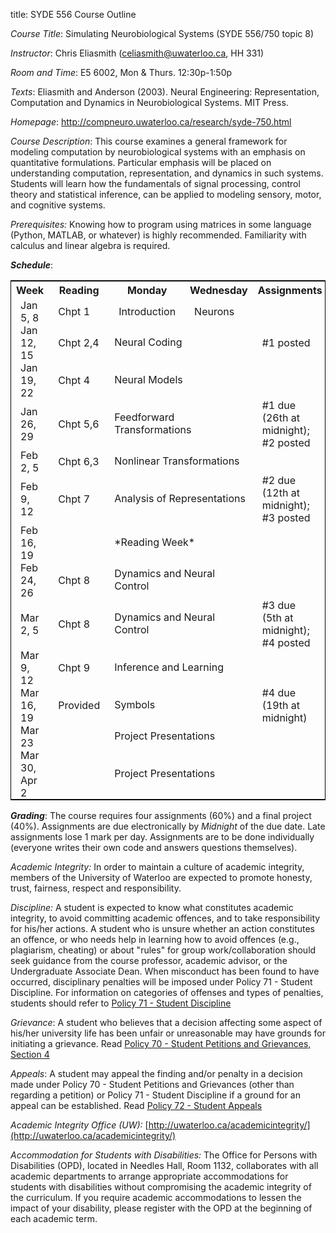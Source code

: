 title: SYDE 556 Course Outline

_Course Title_: Simulating Neurobiological Systems (SYDE 556/750 topic 8)

_Instructor_: Chris Eliasmith ([celiasmith@uwaterloo.ca](mailto:celiasmith@uwaterloo.ca), HH 331)

_Room and Time_: E5 6002, Mon & Thurs. 12:30p-1:50p

_Texts_: Eliasmith and Anderson (2003). Neural Engineering: Representation, Computation
and Dynamics in Neurobiological Systems. MIT Press.

_Homepage_: http://compneuro.uwaterloo.ca/research/syde-750.html

_Course Description_: This course examines a general framework for modeling
computation by neurobiological systems with an emphasis on quantitative
formulations. Particular emphasis will be placed on understanding computation,
representation, and dynamics in such systems. Students will learn how the
fundamentals of signal processing, control theory and statistical inference,
can be applied to modeling sensory, motor, and cognitive systems.

_Prerequisites:_ Knowing how to program using matrices in some language (Python, MATLAB, or whatever) is highly recommended.
Familiarity with calculus and linear algebra is required.

**_Schedule_**:

<table style="border: 1px solid black;" cellspacing="10">
<tr><th>Week</th><th>Reading</th><th>Monday</th><th>Wednesday</th><th>Assignments</th></tr>
<tr><td style="padding:0 15px 0 15px;">Jan 5, 8</td><td style="padding:0 15px 0 15px;">Chpt 1</td><td style="padding:0 15px 0 15px;">Introduction</td><td style="padding:0 15px 0 15px;">Neurons</td><td style="padding:0 15px 0 15px;"></td></tr>
<tr><td style="padding:0 15px 0 15px;">Jan 12, 15</td><td style="padding:0 15px 0 15px;">Chpt 2,4</td><td colspan=2>Neural Coding</td><td style="padding:0 15px 0 15px;">#1 posted</td></tr>
<tr><td style="padding:0 15px 0 15px;">Jan 19, 22</td><td style="padding:0 15px 0 15px;">Chpt 4</td><td colspan=2>Neural Models</td><td style="padding:0 15px 0 15px;"></td></tr>
<tr><td style="padding:0 15px 0 15px;">Jan 26, 29</td><td style="padding:0 15px 0 15px;">Chpt 5,6</td><td colspan=2>Feedforward Transformations</td><td style="padding:0 15px 0 15px;">#1 due (26th at midnight); #2 posted</td></tr>
<tr><td style="padding:0 15px 0 15px;">Feb 2, 5</td><td style="padding:0 15px 0 15px;">Chpt 6,3</td><td colspan=2>Nonlinear Transformations</td><td style="padding:0 15px 0 15px;"></td></tr>
<tr><td style="padding:0 15px 0 15px;">Feb 9, 12</td><td style="padding:0 15px 0 15px;">Chpt 7</td><td colspan=2>Analysis of Representations</td><td style="padding:0 15px 0 15px;">#2 due (12th at midnight); #3 posted</td></tr>
<tr><td style="padding:0 15px 0 15px;">Feb 16, 19</td><td style="padding:0 15px 0 15px;"></td><td colspan=2>*Reading Week*</td><td style="padding:0 15px 0 15px;"></td></tr>
<tr><td style="padding:0 15px 0 15px;">Feb 24, 26</td><td style="padding:0 15px 0 15px;">Chpt 8</td><td colspan=2>Dynamics and Neural Control</td><td style="padding:0 15px 0 15px;"></td></tr>
<tr><td style="padding:0 15px 0 15px;">Mar 2, 5</td><td style="padding:0 15px 0 15px;">Chpt 8</td><td colspan=2>Dynamics and Neural Control</td><td style="padding:0 15px 0 15px;">#3 due (5th at midnight); #4 posted</td></tr>
<tr><td style="padding:0 15px 0 15px;">Mar 9, 12</td><td style="padding:0 15px 0 15px;">Chpt 9</td><td colspan=2>Inference and Learning</td><td style="padding:0 15px 0 15px;"></td></tr>
<tr><td style="padding:0 15px 0 15px;">Mar 16, 19</td><td style="padding:0 15px 0 15px;">Provided</td><td colspan=2>Symbols</td><td style="padding:0 15px 0 15px;">#4 due (19th at midnight)</td></tr>
<tr><td style="padding:0 15px 0 15px;">Mar 23</td><td style="padding:0 15px 0 15px;"></td><td colspan=2>Project Presentations</td><td style="padding:0 15px 0 15px;"></td></tr>
<tr><td style="padding:0 15px 0 15px;">Mar 30, Apr 2</td><td style="padding:0 15px 0 15px;"></td><td colspan=2>Project Presentations</td><td style="padding:0 15px 0 15px;"></td></tr>
</table>


**_Grading_**: The course requires four assignments (60%) and a final project (40%). Assignments are due electronically by _Midnight_ of the due date. Late assignments lose 1 mark per day. Assignments are to be done individually (everyone writes their own code and answers questions themselves).

_Academic Integrity:_ In order to maintain a culture of academic integrity,
members of the University of Waterloo are expected to promote honesty, trust,
fairness, respect and responsibility.

_Discipline:_ A student is expected to know what constitutes academic
integrity, to avoid committing academic offences, and to take responsibility
for his/her actions. A student who is unsure whether an action constitutes an
offence, or who needs help in learning how to avoid offences (e.g.,
plagiarism, cheating) or about "rules" for group work/collaboration should
seek guidance from the course professor, academic advisor, or the
Undergraduate Associate Dean. When misconduct has been found to have occurred,
disciplinary penalties will be imposed under Policy 71 - Student Discipline.
For information on categories of offenses and types of penalties, students
should refer to [Policy 71 - Student Discipline](http://www.adm.uwaterloo.ca/infosec/Policies/policy71.htm)

_Grievance_: A student who believes that a decision affecting some aspect of
his/her university life has been unfair or unreasonable may have grounds for
initiating a grievance. Read [Policy 70 - Student Petitions and Grievances, Section 4](http://www.adm.uwaterloo.ca/infosec/Policies/policy70.htm)

_Appeals_: A student may appeal the finding and/or penalty in a decision made
under Policy 70 - Student Petitions and Grievances (other than regarding a
petition) or Policy 71 - Student Discipline if a ground for an appeal can be
established. Read [Policy 72 - Student Appeals](http://www.adm.uwaterloo.ca/infosec/Policies/policy72.htm)

_Academic Integrity Office (UW):_ [http://uwaterloo.ca/academicintegrity/](http://uwaterloo.ca/academicintegrity/)

_Accommodation for Students with Disabilities:_ The Office for Persons with
Disabilities (OPD), located in Needles Hall, Room 1132, collaborates with all
academic departments to arrange appropriate accommodations for students with
disabilities without compromising the academic integrity of the curriculum. If
you require academic accommodations to lessen the impact of your disability,
please register with the OPD at the beginning of each academic term.

